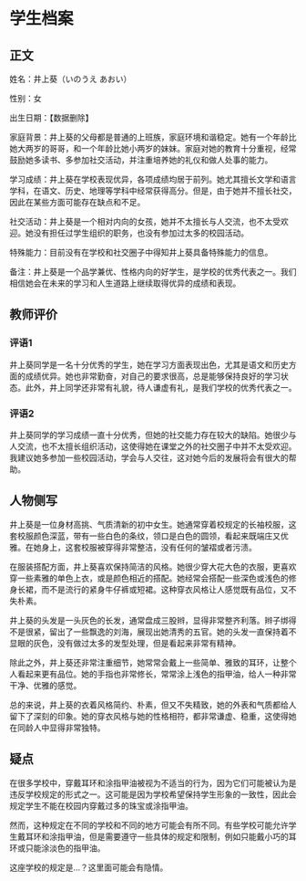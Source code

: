 # 学生档案

## 正文

姓名：井上葵（いのうえ あおい）

性别：女

出生日期：【数据删除】

家庭背景：井上葵的父母都是普通的上班族，家庭环境和谐稳定。她有一个年龄比她大两岁的哥哥，和一个年龄比她小两岁的妹妹。家庭对她的教育十分重视，经常鼓励她多读书、多参加社交活动，并注重培养她的礼仪和做人处事的能力。

学习成绩：井上葵在学校表现优异，各项成绩均居于前列。她尤其擅长文学和语言学科，在语文、历史、地理等学科中经常获得高分。但是，由于她并不擅长社交，因此在某些方面可能存在缺点和不足。

社交活动：井上葵是一个相对内向的女孩，她并不太擅长与人交流，也不太受欢迎。她没有担任过学生组织的职务，也没有参加过太多的校园活动。

特殊能力：目前没有在学校和社交圈子中得知井上葵具备特殊能力的信息。

备注：井上葵是一个品学兼优、性格内向的好学生，是学校的优秀代表之一。我们相信她会在未来的学习和人生道路上继续取得优异的成绩和表现。

## 教师评价

### 评语1

井上葵同学是一名十分优秀的学生，她在学习方面表现出色，尤其是语文和历史方面的成绩优异。她也非常勤奋，对自己的要求很高，总是能够保持良好的学习状态。此外，井上同学还非常有礼貌，待人谦虚有礼，是我们学校的优秀代表之一。

### 评语2

井上葵同学的学习成绩一直十分优秀，但她的社交能力存在较大的缺陷。她很少与人交流，也不太擅长组织活动，这使得她在课堂之外的社交圈子中并不太受欢迎。我建议她多参加一些校园活动，学会与人交往，这对她今后的发展将会有很大的帮助。

## 人物侧写

井上葵是一位身材高挑、气质清新的初中女生。她通常穿着校规定的长袖校服，这套校服颜色深蓝，带有一些白色的条纹，领口是白色的圆领，看起来既端庄又优雅。在她身上，这套校服被穿得非常整洁，没有任何的皱褶或者污渍。

在服装搭配方面，井上葵喜欢保持简洁的风格。她很少穿大花大色的衣服，更喜欢穿一些素雅的单色上衣，或是颜色相近的搭配。她经常会搭配一些深色或浅色的修身长裙，而不是流行的紧身牛仔裤或短裙。这种穿衣风格让人感觉既有品位，又不失朴素。

井上葵的头发是一头灰色的长发，通常盘成三股辫，显得非常整齐利落。辫子绑得不是很紧，留出了一些飘逸的刘海，展现出她清秀的五官。她的头发一直保持着不显眼的灰色，没有做过太多的发型处理，但是看起来非常有精神。

除此之外，井上葵还非常注重细节，她常常会戴上一些简单、雅致的耳环，让整个人看起来更有品位。她的手指也非常修长，常常涂上浅色的指甲油，给人一种非常干净、优雅的感觉。

总的来说，井上葵的衣着风格简约、朴素，但又不失精致，她的外表和气质都给人留下了深刻的印象。她的穿衣风格与她的性格相符，都非常谦虚、稳重，这使得她在同龄人中显得非常独特。

## 疑点

在很多学校中，穿戴耳环和涂指甲油被视为不适当的行为，因为它们可能被认为是违反学校规定的形式之一。这可能是因为学校希望保持学生形象的一致性，因此会规定学生不能在校园内穿戴过多的珠宝或涂指甲油。

然而，这种规定在不同的学校和不同的地方可能会有所不同。有些学校可能允许学生戴耳环和涂指甲油，但是需要遵守一些具体的规定和限制，例如只能戴小巧的耳环或只能涂淡色的指甲油。

这座学校的规定是…？这里面可能会有隐情。

